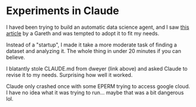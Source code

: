 # Experiments in Claude
I haved been trying to build an automatic data science agent, and I saw [this article](https://dwyer.co.za/static/claude-code-is-all-you-need.html) by a Gareth and was tempted to adopt it to fit my needs.

Instead of a "startup", I made it take a more moderate task of finding a dataset and analyzing it. The whole thing in under 20 minutes if you can believe.

I blatantly stole CLAUDE.md from dweyer (link above) and asked Claude to revise it to my needs. Surprising how well it worked.

Claude only crashed once with some EPERM trying to access google cloud. I have no idea what it was trying to run... maybe that was a bit dangerous lol.
